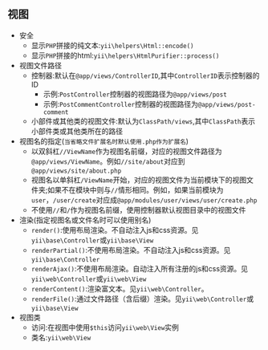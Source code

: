 ## 视图
* 安全
    * 显示`PHP`拼接的纯文本:`yii\helpers\Html::encode()`
    * 显示`PHP`拼接的html:`yii\helpers\HtmlPurifier::process()`
* 视图文件路径
    * 控制器:默认在`@app/views/ControllerID`,其中`ControllerID`表示控制器的ID
        * 示例:`PostController`控制器的视图路径为`@app/views/post`
        * 示例:`PostCommentController`控制器的视图路径为`@app/views/post-comment`
    * 小部件或其他类的视图文件:默认为`ClassPath/views`,其中`ClassPath`表示小部件类或其他类所在的路径  
* 视图名的指定(`当省略文件扩展名时默认使用.php作为扩展名`)  
    * 以双斜杠`//ViewName`作为视图名前缀，对应的视图文件路径为`@app/views/ViewName`。例如`//site/about`对应到`@app/views/site/about.php`
    * 视图名以单斜杠`/ViewName`开始，对应的视图文件为当前模块下的视图文件夹;如果不在模块中则与`//`情形相同。例如，如果当前模块为`user`，`/user/create`对应成`@app/modules/user/views/user/create.php`
    * 不使用`//`和`/`作为视图名前缀，使用控制器默认视图目录中的视图文件
* 渲染(指定视图名或文件名时可以使用别名) 
    * `render()`:使用布局渲染。不自动注入js和css资源。见`yii\base\Controller`或`yii\base\View`
    * `renderPartial()`:不使用布局渲染。不自动注入js和css资源。见`yii\base\Controller`
    * `renderAjax()`:不使用布局渲染。自动注入所有注册的js和css资源。见`yii\web\Controller`或`yii\web\View`
    * `renderContent()`:渲染富文本。见`yii\web\Controller`。
    * `renderFile()`:通过文件路径（含后缀）渲染。见`yii\web\Controller`或`yii\base\View`
* 视图类
    * 访问:在视图中使用`$this`访问`yii\web\View`实例
    * 类名:`yii\web\View`